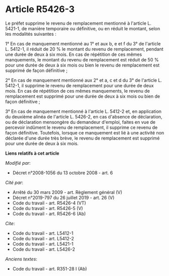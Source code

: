 # Article R5426-3

Le préfet supprime le revenu de remplacement mentionné à l'article L. 5421-1, de manière temporaire ou définitive, ou en
réduit le montant, selon les modalités suivantes : 

1° En cas de manquement mentionné au 1° et aux b, e et f du 3° de l'article L. 5412-1, il réduit de 20 % le montant du revenu
de remplacement, pendant une durée de deux à six mois. En cas de répétition de ces mêmes manquements, le montant du revenu de
remplacement est réduit de 50 % pour une durée de deux à six mois ou bien le revenu de remplacement est supprimé de façon
définitive ; 

2° En cas de manquement mentionné aux 2° et a, c et d du 3° de l'article L. 5412-1, il supprime le revenu de remplacement
pour une durée de deux mois. En cas de répétition de ces mêmes manquements, le revenu de remplacement est supprimé pour une
durée de deux à six mois ou bien de façon définitive ; 

3° En cas de manquement mentionné à l'article L. 5412-2 et, en application du deuxième alinéa de l'article L. 5426-2, en cas
d'absence de déclaration, ou de déclaration mensongère du demandeur d'emploi, faites en vue de percevoir indûment le revenu
de remplacement, il supprime ce revenu de façon définitive. Toutefois, lorsque ce manquement est lié à une activité non
déclarée d'une durée très brève, le revenu de remplacement est supprimé pour une durée de deux à six mois.

**Liens relatifs à cet article**

_Modifié par_:

  - Décret n°2008-1056 du 13 octobre 2008 - art. 6

_Cité par_:

  - Arrêté du 30 mars 2009 - art. Règlement général (V)
  - Décret n°2019-797 du 26 juillet 2019 - art. 26 (V)
  - Code du travail - art. R5426-4 (VT)
  - Code du travail - art. R5426-5 (V)
  - Code du travail - art. R5426-6 (Ab)

_Cite_:

  - Code du travail - art. L5412-1
  - Code du travail - art. L5412-2
  - Code du travail - art. L5421-1
  - Code du travail - art. L5426-2

_Anciens textes_:

  - Code du travail - art. R351-28 I (Ab)
